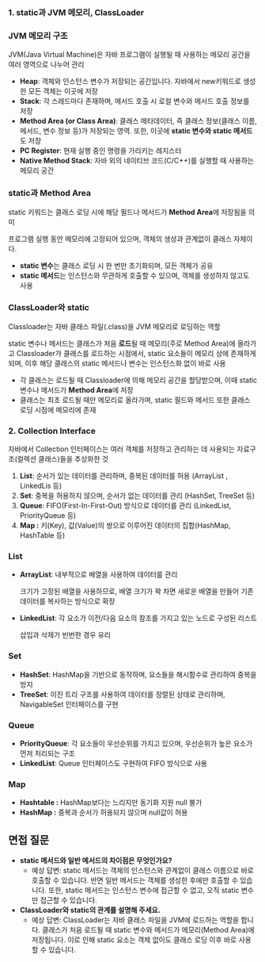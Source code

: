 ### **1. static과 JVM 메모리, ClassLoader**

### **JVM 메모리 구조**

JVM(Java Virtual Machine)은 자바 프로그램이 실행될 때 사용하는 메모리 공간을 여러 영역으로 나누어 관리

- **Heap**: 객체와 인스턴스 변수가 저장되는 공간입니다. 자바에서 new키워드로 생성한 모든 객체는 이곳에 저장
- **Stack**: 각 스레드마다 존재하며, 메서드 호출 시 로컬 변수와 메서드 호출 정보를 저장
- **Method Area (or Class Area)**: 클래스 메타데이터, 즉 클래스 정보(클래스 이름, 메서드, 변수 정보 등)가 저장되는 영역. 또한, 이곳에 **static 변수와 static 메서드**도 저장
- **PC Register**: 현재 실행 중인 명령을 가리키는 레지스터
- **Native Method Stack**: 자바 외의 네이티브 코드(C/C++)를 실행할 때 사용하는 메모리 공간

### **static과 Method Area**

static 키워드는 클래스 로딩 시에 해당 필드나 메서드가 **Method Area**에 저장됨을 의미

프로그램 실행 동안 메모리에 고정되어 있으며, 객체의 생성과 관계없이 클래스 자체이다.

- **static 변수**는 클래스 로딩 시 한 번만 초기화되며, 모든 객체가 공유
- **static 메서드**는 인스턴스와 무관하게 호출할 수 있으며, 객체를 생성하지 않고도 사용

### **ClassLoader와 static**

Classloader는 자바 클래스 파일(.class)을 JVM 메모리로 로딩하는 역할

static 변수나 메서드는 클래스가 처음 **로드**될 때 메모리(주로 Method Area)에 올라가고 Classloader가 클래스를 로드하는 시점에서, static 요소들이 메모리 상에 존재하게 되며, 이후 해당 클래스의 static 메서드나 변수는 인스턴스화 없이 바로 사용

- 각 클래스는 로드될 때 Classloader에 의해 메모리 공간을 할당받으며, 이때 static 변수나 메서드가 **Method Area**에 저장
- 클래스는 최초 로드될 때만 메모리로 올라가며, static 필드와 메서드 또한 클래스 로딩 시점에 메모리에 존재

### **2. Collection Interface**

자바에서 Collection 인터페이스는 여러 객체를 저장하고 관리하는 데 사용되는 자료구조(컬렉션 클래스)들을 추상화한 것

1. **List**: 순서가 있는 데이터를 관리하며, 중복된 데이터를 허용 (ArrayList , LinkedLis  등)
2. **Set**: 중복을 허용하지 않으며, 순서가 없는 데이터를 관리 (HashSet, TreeSet 등)
3. **Queue**: FIFO(First-In-First-Out) 방식으로 데이터를 관리 (LinkedList, PriorityQueue 등)
4. **Map :** 키(Key), 값(Value)의 쌍으로 이루어진 데이터의 집합(HashMap, HashTable 등)

### **List**

- **ArrayList**: 내부적으로 배열을 사용하여 데이터를 관리

  크기가 고정된 배열을 사용하므로, 배열 크기가 꽉 차면 새로운 배열을 만들어 기존 데이터를 복사하는 방식으로 확장

- **LinkedList**: 각 요소가 이전/다음 요소의 참조를 가지고 있는 노드로 구성된 리스트

  삽입과 삭제가 빈번한 경우 유리


### **Set**

- **HashSet**: HashMap을 기반으로 동작하며, 요소들을 해시함수로 관리하여 중복을 방지
- **TreeSet**: 이진 트리 구조를 사용하여 데이터를 정렬된 상태로 관리하며, NavigableSet 인터페이스를 구현

### **Queue**

- **PriorityQueue**: 각 요소들이 우선순위를 가지고 있으며, 우선순위가 높은 요소가 먼저 처리되는 구조
- **LinkedList**: Queue 인터페이스도 구현하여 FIFO 방식으로 사용

### Map

- **Hashtable :** HashMap보다는 느리지만 동기화 지원 null 불가
- **HashMap :** 중복과 순서가 허용되지 않으며 null값이 허용

## 면접 질문

- **static 메서드와 일반 메서드의 차이점은 무엇인가요?**
    - 예상 답변: static 메서드는 객체의 인스턴스와 관계없이 클래스 이름으로 바로 호출할 수 있습니다. 반면 일반 메서드는 객체를 생성한 후에만 호출할 수 있습니다. 또한, static 메서드는 인스턴스 변수에 접근할 수 없고, 오직 static 변수만 접근할 수 있습니다.
- **ClassLoader와 static의 관계를 설명해 주세요.**
    - 예상 답변: ClassLoader는 자바 클래스 파일을 JVM에 로드하는 역할을 합니다. 클래스가 처음 로드될 때  static 변수와 메서드가 메모리(Method Area)에 저장됩니다. 이로 인해 static 요소는 객체 없이도 클래스 로딩 이후 바로 사용할 수 있습니다.